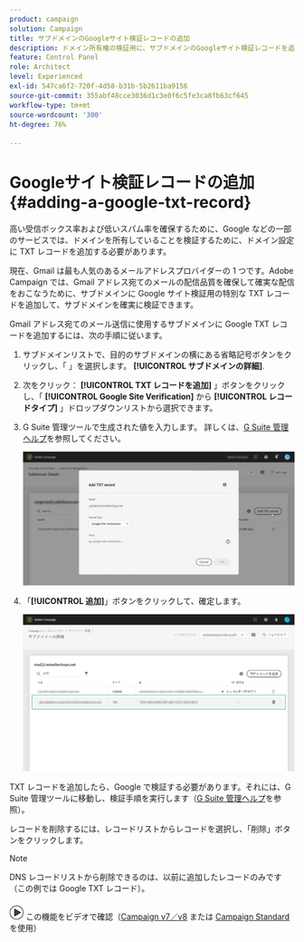 ```yaml
---
product: campaign
solution: Campaign
title: サブドメインのGoogleサイト検証レコードの追加
description: ドメイン所有権の検証用に、サブドメインのGoogleサイト検証レコードを追加する方法を説明します。
feature: Control Panel
role: Architect
level: Experienced
exl-id: 547ca6f2-720f-4d58-b31b-5b2611ba9156
source-git-commit: 355abf48cce3036d1c3e0f6c5fe3ca8fb63cf645
workflow-type: tm+mt
source-wordcount: '300'
ht-degree: 76%

---
```


# Googleサイト検証レコードの追加 {#adding-a-google-txt-record}

高い受信ボックス率および低いスパム率を確保するために、Google などの一部のサービスでは、ドメインを所有していることを検証するために、ドメイン設定に TXT レコードを追加する必要があります。

現在、Gmail は最も人気のあるメールアドレスプロバイダーの 1 つです。Adobe Campaign では、Gmail アドレス宛てのメールの配信品質を確保して確実な配信をおこなうために、サブドメインに Google サイト検証用の特別な TXT レコードを追加して、サブドメインを確実に検証できます。

Gmail アドレス宛てのメール送信に使用するサブドメインに Google TXT レコードを追加するには、次の手順に従います。

1. サブドメインリストで、目的のサブドメインの横にある省略記号ボタンをクリックし、「 」を選択します。 **[!UICONTROL サブドメインの詳細]**.

1. 次をクリック： **[!UICONTROL TXT レコードを追加]** 」ボタンをクリックし、「 **[!UICONTROL Google Site Verification]** から **[!UICONTROL レコードタイプ]** 」ドロップダウンリストから選択できます。

1. G Suite 管理ツールで生成された値を入力します。 詳しくは、[G Suite 管理ヘルプ](https://support.google.com/a/answer/183895)を参照してください。

   ![](assets/txt_addtxt.png)

1. 「**[!UICONTROL 追加]**」ボタンをクリックして、確定します。

   ![](assets/txt_txtadded.png)

TXT レコードを追加したら、Google で検証する必要があります。それには、G Suite 管理ツールに移動し、検証手順を実行します（[G Suite 管理ヘルプ](https://support.google.com/a/answer/183895)を参照）。

レコードを削除するには、レコードリストからレコードを選択し、「削除」ボタンをクリックします。

>[!NOTE]
>
>DNS レコードリストから削除できるのは、以前に追加したレコードのみです（この例では Google TXT レコード）。

![](assets/do-not-localize/how-to-video.png) この機能をビデオで確認（[Campaign v7／v8](https://experienceleague.adobe.com/docs/campaign-classic-learn/control-panel/subdomains-and-certificates/google-txt-record-management.html?lang=ja#subdomains-and-certificates) または [Campaign Standard](https://experienceleague.adobe.com/docs/campaign-standard-learn/control-panel/subdomains-and-certificates/google-txt-record-management.html?lang=ja#subdomains-and-certificates) を使用）
